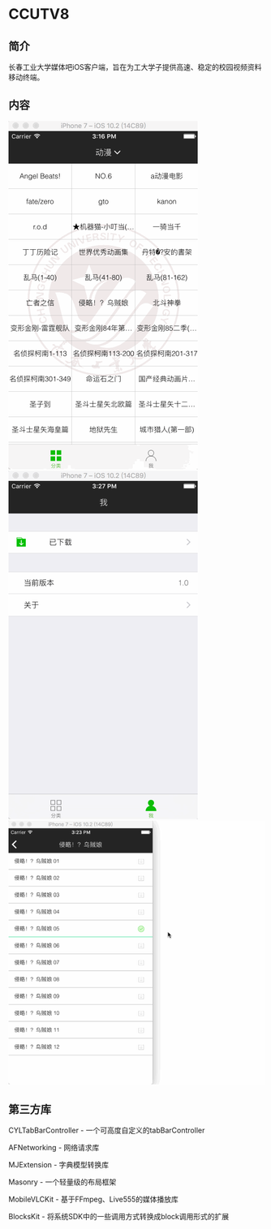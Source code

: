 # CCUTV8
## 简介
长春工业大学媒体吧iOS客户端，旨在为工大学子提供高速、稳定的校园视频资料移动终端。
## 内容
![1](https://github.com/One-self/CCUTV8/blob/master/DemoGif/1.gif)
![3](https://github.com/One-self/CCUTV8/blob/master/DemoGif/3.gif)
![2](https://github.com/One-self/CCUTV8/blob/master/DemoGif/2.gif)
## 第三方库
CYLTabBarController - 一个可高度自定义的tabBarController

AFNetworking - 网络请求库

MJExtension  - 字典模型转换库

Masonry      - 一个轻量级的布局框架

MobileVLCKit - 基于FFmpeg、Live555的媒体播放库

BlocksKit    - 将系统SDK中的一些调用方式转换成block调用形式的扩展
